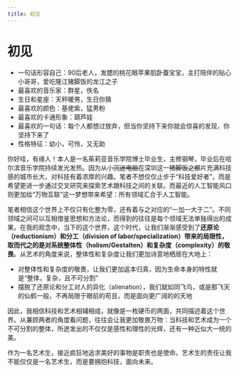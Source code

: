 ```yaml
---
title: 初见
---
```

# 初见

- 一句话形容自己：90后老人，发腮的桃花眼苹果肌卧蚕宝宝，主打陪伴的贴心小哥哥，爱吃隆江猪脚饭的龙江之子
- 最喜欢的音乐家：群星，佚名
- 生日和星座：天秤暖男，生日你猜
- 最喜欢的颜色：基佬紫，猛男粉
- 最喜欢的卡通形象：葫芦娃
- 最喜欢的一句话：每个人都想过放弃，但当你坚持下来你就会惊喜的发现，你坚持下来了
- 性格特征：幼小，可怜，又无助

你好哇，有缘人！本人是一名茱莉亚音乐学院博士毕业生，主修钢琴，毕业后在哈尔滨音乐学院持续发光发热。因为从小~~沉迷电脑~~在深圳这一~~猪脚饭之都~~片充满科技感的城市长大，对科技有着浓厚的兴趣。笔者不想仅仅止步于“科技爱好者”，而是希望更进一步通过交叉研究来探索艺术跟科技之间的关联。而最近的人工智能风口则更加给“万物互联”这一梦想带来希望：所有领域汇合于人工智能。

笔者相信这个世界上不仅只有化整为零，还有着与之对应的“一加一大于二”。不同领域之间可以互相借鉴思想和方法论，而得到的往往是每个领域无法单独得出的成果。在我的观念中，当下的这个世界，这个时代，让我们渐渐感受到了**还原论（reductionism）和分工（division of labor/specialization）**带来的局限性，取而代之的是对系统**整体性（holism/Gestalten）和复杂度（complexity）的敬畏**。从艺术的角度来说，整体性和复杂度让我们更加诗意地栖居在大地上：

* 对整体性和复杂度的敬畏，让我们更加返本归真，因为生命本身的特性就是“整体，复杂，且不可分割”
* 摆脱了还原论和分工对人的异化（alienation），我们就如同飞鸟，或是那飞天的仙鹤一般，不再局限于眼前的苟且，而是面向更广阔的的天地

因此，我相信科技和艺术相辅相成，就像是一枚硬币的两面，共同描述着这个世界。从兼顾两者的角度看问题，往往会让我更加敬畏万物：当科技和艺术成为一个不可分割的整体，所迸发出的不仅仅是感性和理性的光辉，还有一种近似大一统的美。

作为一名艺术生，接近疯狂地追求美好的事物是职责也是使命。艺术生的责任让我不能仅仅是一名艺术生，而是要拥抱科技，面向未来。
